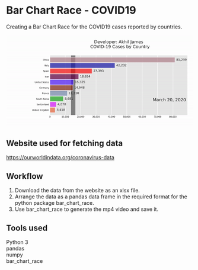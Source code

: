 # Bar Chart Race - COVID19
Creating a Bar Chart Race for the COVID19 cases reported by countries.

![Covid19 Bar Chart Race - Demo](demo/BarChartRace-Covid19_HD.gif)

## Website used for fetching data
https://ourworldindata.org/coronavirus-data

## Workflow
1. Download the data from the website as an xlsx file.
2. Arrange the data as a pandas data frame in the required format for the python package bar_chart_race.
3. Use bar_chart_race to generate the mp4 video and save it.

## Tools used
Python 3<br/>
pandas<br/>
numpy<br/>
bar_chart_race<br/>

